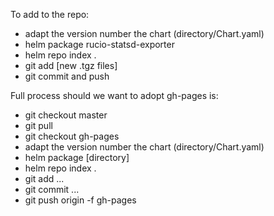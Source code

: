 To add to the repo:

   * adapt the version number the chart (directory/Chart.yaml)
   * helm package rucio-statsd-exporter
   * helm repo index .
   * git add [new .tgz files]
   * git commit and push

Full process should we want to adopt gh-pages is:

   * git checkout master
   * git pull
   * git checkout gh-pages
   * adapt the version number the chart (directory/Chart.yaml)
   * helm package [directory]
   * helm repo index .
   * git add ...
   * git commit ...
   * git push origin -f gh-pages

